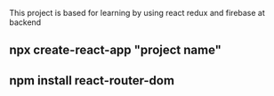 This project is based for learning by using react redux and firebase at backend

## npx create-react-app "project name"
## npm install react-router-dom
